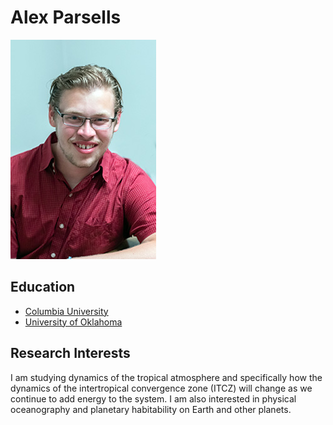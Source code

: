 # Alex Parsells
![A picture of me](Columbia_wide-2.jpg)
## Education
- [Columbia University](https://www.columbia.edu/)
- [University of Oklahoma](https://www.ou.edu/)
## Research Interests
I am studying dynamics of the tropical atmosphere and specifically how the dynamics of the intertropical convergence zone (ITCZ) will change as we continue to add energy to the system. I am also interested in physical oceanography and planetary habitability on Earth and other planets.
